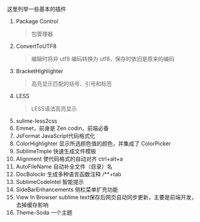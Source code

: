 这里列举一些基本的插件

1.	Package Control
	> 包管理器
2.	ConvertToUTF8
	> 编辑时将非 utf8 编码转换为 utf8，保存时依旧是原来的编码
3.	BracketHighlighter
	> 高亮显示匹配的括号、引号和标签
4.	LESS
	> LESS语法高亮显示
5.	sulime-less2css
6.	Emmet，前身是 Zen codin，前端必备
7.	JsFormat	JavaScript代码格式化
8.	ColorHighlighter	显示所选颜色值的颜色，并集成了 ColorPicker
9.	SublimeTmple	快速生成文件模板
10.	Alignment	使代码格式的自动对齐 ctrl+alt+a
11.	AutoFileName	自动补全文件（目录）名
12.	DocBolockr	生成多种语言函数注释 /**+tab
13.	SublimeCodeIntel	智能提示
14.	SideBarEnhancements	侧栏菜单扩充功能
15.	View In Browser	sublime text保存后网页自动同步更新，主要是前端开发，去掉缓存影响
16.	Theme-Soda	一个主题